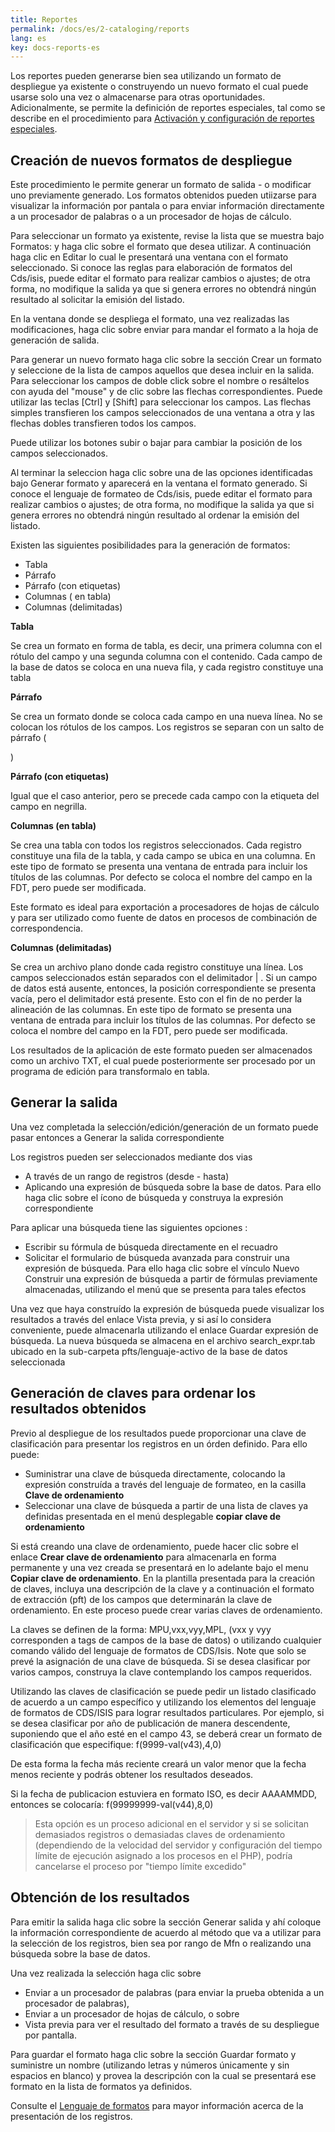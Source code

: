 ```yaml
---
title: Reportes
permalink: /docs/es/2-cataloging/reports
lang: es
key: docs-reports-es
---
```


Los reportes pueden generarse bien sea utilizando un formato de despliegue ya existente o construyendo un nuevo formato el cual puede usarse solo una vez o almacenarse para otras oportunidades. Adicionalmente, se permite la definición de reportes especiales, tal como se describe en el procedimiento para [Activación y configuración de reportes especiales](http://abcdwiki.net/Activación_y_configuración_de_reportes_especiales).

## Creación de nuevos formatos de despliegue

Este procedimiento le permite generar un formato de salida - o modificar uno previamente generado. Los formatos obtenidos pueden utiizarse para visualizar la información por pantala o para enviar información directamente a un procesador de palabras o a un procesador de hojas de cálculo.

Para seleccionar un formato ya existente, revise la lista que se muestra bajo Formatos: y haga clic sobre el formato que desea utilizar. A continuación haga clic en Editar lo cual le presentará una ventana con el formato seleccionado. Si conoce las reglas para elaboración de formatos del Cds/isis, puede editar el formato para realizar cambios o ajustes; de otra forma, no modifique la salida ya que si genera errores no obtendrá ningún resultado al solicitar la emisión del listado.

En la ventana donde se despliega el formato, una vez realizadas las modificaciones, haga clic sobre enviar para mandar el formato a la hoja de generación de salida.

Para generar un nuevo formato haga clic sobre la sección Crear un formato y seleccione de la lista de campos aquellos que desea incluir en la salida. Para seleccionar los campos de doble click sobre el nombre o resáltelos con ayuda del "mouse" y de clic sobre las flechas correspondientes. Puede utilizar las teclas [Ctrl] y [Shift] para seleccionar los campos. Las flechas simples transfieren los campos seleccionados de una ventana a otra y las flechas dobles transfieren todos los campos.

Puede utilizar los botones subir o bajar para cambiar la posición de los campos seleccionados.

Al terminar la seleccion haga clic sobre una de las opciones identificadas bajo Generar formato y aparecerá en la ventana el formato generado. Si conoce el lenguaje de formateo de Cds/isis, puede editar el formato para realizar cambios o ajustes; de otra forma, no modifique la salida ya que si genera errores no obtendrá ningún resultado al ordenar la emisión del listado.

Existen las siguientes posibilidades para la generación de formatos:

- Tabla
- Párrafo
- Párrafo (con etiquetas)
- Columnas ( en tabla)
- Columnas (delimitadas)


**Tabla**

Se crea un formato en forma de tabla, es decir, una primera columna con el rótulo del campo y una segunda columna con el contenido. Cada campo de la base de datos se coloca en una nueva fila, y cada registro constituye una tabla


**Párrafo**

Se crea un formato donde se coloca cada campo en una nueva línea. No se colocan los rótulos de los campos. Los registros se separan con un salto de párrafo (<P>)


**Párrafo (con etiquetas)**

Igual que el caso anterior, pero se precede cada campo con la etiqueta del campo en negrilla.


**Columnas (en tabla)**

Se crea una tabla con todos los registros seleccionados. Cada registro constituye una fila de la tabla, y cada campo se ubica en una columna. En este tipo de formato se presenta una ventana de entrada para incluir los títulos de las columnas. Por defecto se coloca el nombre del campo en la FDT, pero puede ser modificada.

Este formato es ideal para exportación a procesadores de hojas de cálculo y para ser utilizado como fuente de datos en procesos de combinación de correspondencia.


**Columnas (delimitadas)**

Se crea un archivo plano donde cada registro constituye una línea. Los campos seleccionados están separados con el delimitador | . Si un campo de datos está ausente, entonces, la posición correspondiente se presenta vacía, pero el delimitador está presente. Esto con el fin de no perder la alineación de las columnas. En este tipo de formato se presenta una ventana de entrada para incluir los títulos de las columnas. Por defecto se coloca el nombre del campo en la FDT, pero puede ser modificada.

Los resultados de la aplicación de este formato pueden ser almacenados como un archivo TXT, el cual puede posteriormente ser procesado por un programa de edición para transformalo en tabla.



## Generar la salida

Una vez completada la selección/edición/generación de un formato puede pasar entonces a Generar la salida correspondiente

Los registros pueden ser seleccionados mediante dos vias

- A través de un rango de registros (desde - hasta)
- Aplicando una expresión de búsqueda sobre la base de datos. Para ello haga clic sobre el ícono de búsqueda y construya la expresión correspondiente

Para aplicar una búsqueda tiene las siguientes opciones :

- Escribir su fórmula de búsqueda directamente en el recuadro
- Solicitar el formulario de búsqueda avanzada para construir una expresión de búsqueda. Para ello haga clic sobre el vínculo Nuevo Construir una expresión de búsqueda a partir de fórmulas previamente almacenadas, utilizando el menú que se presenta para tales efectos

Una vez que haya construído la expresión de búsqueda puede visualizar los resultados a través del enlace Vista previa, y si así lo considera conveniente, puede almacenarla utilizando el enlace Guardar expresión de búsqueda. La nueva búsqueda se almacena en el archivo search_expr.tab ubicado en la sub-carpeta pfts/lenguaje-activo de la base de datos seleccionada



## Generación de claves para ordenar los resultados obtenidos

Previo al despliegue de los resultados puede proporcionar una clave de clasificación para presentar los registros en un órden definido. Para ello puede:

- Suministrar una clave de búsqueda directamente, colocando la expresión construída a través del lenguaje de formateo, en la casilla **Clave de ordenamiento**
- Seleccionar una clave de búsqueda a partir de una lista de claves ya definidas presentada en el menú desplegable **copiar clave de ordenamiento**

Si está creando una clave de ordenamiento, puede hacer clic sobre el enlace **Crear clave de ordenamiento** para almacenarla en forma permanente y una vez creada se presentará en lo adelante bajo el menu **Copiar clave de ordenamiento**. En la plantilla presentada para la creación de claves, incluya una descripción de la clave y a continuación el formato de extracción (pft) de los campos que determinarán la clave de ordenamiento. En este proceso puede crear varias claves de ordenamiento.

La claves se definen de la forma: MPU,vxx,vyy,MPL, (vxx y vyy corresponden a tags de campos de la base de datos) o utilizando cualquier comando válido del lenguaje de formatos de CDS/Isis. Note que solo se prevé la asignación de una clave de búsqueda. Si se desea clasificar por varios campos, construya la clave contemplando los campos requeridos.

Utilizando las claves de clasificación se puede pedir un listado clasificado de acuerdo a un campo específico y utilizando los elementos del lenguaje de formatos de CDS/ISIS para lograr resultados particulares. Por ejemplo, si se desea clasificar por año de publicación de manera descendente, suponiendo que el año esté en el campo 43, se deberá crear un formato de clasificación que especifique: f(9999-val(v43),4,0)

De esta forma la fecha más reciente creará un valor menor que la fecha menos reciente y podrás obtener los resultados deseados.

Si la fecha de publicacion estuviera en formato ISO, es decir AAAAMMDD, entonces se colocaría: f(99999999-val(v44),8,0)

> Esta opción es un proceso  adicional en el servidor y si se solicitan demasiados registros o demasiadas claves de ordenamiento (dependiendo de la velocidad del servidor y configuración del tiempo límite de ejecución asignado a los procesos en el PHP), podría  cancelarse el proceso por "tiempo límite excedido"



## Obtención de los resultados

Para emitir la salida haga clic sobre la sección Generar salida y ahí coloque la información correspondiente de acuerdo al método que va a utilizar para la selección de los registros, bien sea por rango de Mfn o realizando una búsqueda sobre la base de datos.

Una vez realizada la selección haga clic sobre

- Enviar a un procesador de palabras (para enviar la prueba obtenida a un procesador de palabras),
- Enviar a un procesador de hojas de cálculo, o sobre
- Vista previa para ver el resultado del formato a través de su despliegue por pantalla.

Para guardar el formato haga clic sobre la sección Guardar formato y suministre un nombre (utilizando letras y números únicamente y sin espacios en blanco) y provea la descripción con la cual se presentará ese formato en la lista de formatos ya definidos.

Consulte el [Lenguaje de formatos](http://abcdwiki.net/Lenguaje_de_formatos) para mayor información acerca de la presentación de los registros.
